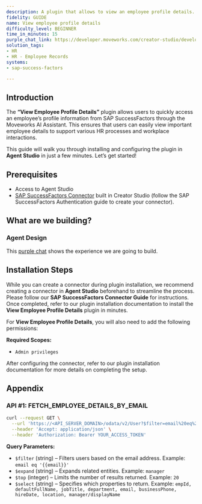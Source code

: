 ```yaml
---
description: A plugin that allows to view an employee profile details.
fidelity: GUIDE
name: View employee profile details
difficulty_level: BEGINNER
time_in_minutes: 15
purple_chat_link: https://developer.moveworks.com/creator-studio/developer-tools/purple-chat?conversation=%7B%22startTimestamp%22%3A%2211%3A43%2BAM%22%2C%22messages%22%3A%5B%7B%22parts%22%3A%5B%7B%22richText%22%3A%22%3Cp%3EHey+Copilot%2C+can+I+view+the+profile+details+for+John+Doe%3F%3C%2Fp%3E%22%7D%5D%2C%22role%22%3A%22user%22%7D%2C%7B%22parts%22%3A%5B%7B%22richText%22%3A%22Fetching+the+profile+details+for+John+Doe.+One+moment%2C+please.%22%7D%2C%7B%22reasoningSteps%22%3A%5B%7B%22richText%22%3A%22Retrieving+employee+profile+details...%22%2C%22status%22%3A%22pending%22%7D%5D%7D%5D%2C%22role%22%3A%22assistant%22%7D%2C%7B%22parts%22%3A%5B%7B%22richText%22%3A%22Here+are+the+profile+details+for+John+Doe%3A%22%7D%2C%7B%22apiBlock%22%3A%7B%22code%22%3A%22%7B%5Cn%5C%22Name%5C%22%3A+%5C%22John+Doe%5C%22%2C%5Cn%5C%22Employee+ID%5C%22%3A+%5C%2212345%5C%22%2C%5Cn%5C%22Position%5C%22%3A+%5C%22Senior+Developer%5C%22%2C%5Cn%5C%22Department%5C%22%3A+%5C%22Information+Technology%5C%22%2C%5Cn%5C%22Email%5C%22%3A+%5C%22john.doe%40example.com%5C%22%2C%5Cn%5C%22Phone+Number%5C%22%3A+%5C%22%2B1-987-654-3210%5C%22%2C%5Cn%5C%22Hire+Date%5C%22%3A+%5C%22January+15%2C+2018%5C%22%2C%5Cn%5C%22Manager%5C%22%3A+%5C%22Jane+Smith%5C%22%2C%5Cn%5C%22Location%5C%22%3A+%5C%22New+York+Office%5C%22%5Cn%7D%22%2C%22caption%22%3A%22Employee+Profile%22%2C%22connectorName%22%3A%22sap-success-factors%22%7D%7D%2C%7B%22richText%22%3A%22Would+you+like+more+information+or+details+on+another+employee%3F%22%7D%5D%2C%22role%22%3A%22assistant%22%7D%5D%7D
solution_tags:
- HR
- HR - Employee Records
systems:
- sap-success-factors

---
```

## Introduction

The **“View Employee Profile Details”** plugin allows users to quickly access an employee’s profile information from SAP SuccessFactors through the Moveworks AI Assistant. This ensures that users can easily view important employee details to support various HR processes and workplace interactions.

This guide will walk you through installing and configuring the plugin in **Agent Studio** in just a few minutes. Let’s get started!

## **Prerequisites**

- Access to Agent Studio
- [SAP SuccessFactors Connector](https://developer.moveworks.com/creator-studio/resources/connector/?id=sap-success-factors&commit_id=21f2fb0f5f2b0852c62a72235121cd8d78d6b46b;) built in Creator Studio (follow the SAP SuccessFactors Authentication guide to create your connector).

## **What are we building?**

### Agent Design

This [purple chat](https://developer.moveworks.com/creator-studio/developer-tools/purple-chat?conversation=%7B%22startTimestamp%22%3A%2211%3A43%2BAM%22%2C%22messages%22%3A%5B%7B%22parts%22%3A%5B%7B%22richText%22%3A%22%3Cp%3EHey+Copilot%2C+can+I+view+the+profile+details+for+John+Doe%3F%3C%2Fp%3E%22%7D%5D%2C%22role%22%3A%22user%22%7D%2C%7B%22parts%22%3A%5B%7B%22richText%22%3A%22Fetching+the+profile+details+for+John+Doe.+One+moment%2C+please.%22%7D%2C%7B%22reasoningSteps%22%3A%5B%7B%22richText%22%3A%22Retrieving+employee+profile+details...%22%2C%22status%22%3A%22pending%22%7D%5D%7D%5D%2C%22role%22%3A%22assistant%22%7D%2C%7B%22parts%22%3A%5B%7B%22richText%22%3A%22Here+are+the+profile+details+for+John+Doe%3A%22%7D%2C%7B%22apiBlock%22%3A%7B%22code%22%3A%22%7B%5Cn%5C%22Name%5C%22%3A+%5C%22John+Doe%5C%22%2C%5Cn%5C%22Employee+ID%5C%22%3A+%5C%2212345%5C%22%2C%5Cn%5C%22Position%5C%22%3A+%5C%22Senior+Developer%5C%22%2C%5Cn%5C%22Department%5C%22%3A+%5C%22Information+Technology%5C%22%2C%5Cn%5C%22Email%5C%22%3A+%5C%22john.doe%40example.com%5C%22%2C%5Cn%5C%22Phone+Number%5C%22%3A+%5C%22%2B1-987-654-3210%5C%22%2C%5Cn%5C%22Hire+Date%5C%22%3A+%5C%22January+15%2C+2018%5C%22%2C%5Cn%5C%22Manager%5C%22%3A+%5C%22Jane+Smith%5C%22%2C%5Cn%5C%22Location%5C%22%3A+%5C%22New+York+Office%5C%22%5Cn%7D%22%2C%22caption%22%3A%22Employee+Profile%22%2C%22connectorName%22%3A%22sap-success-factors%22%7D%7D%2C%7B%22richText%22%3A%22Would+you+like+more+information+or+details+on+another+employee%3F%22%7D%5D%2C%22role%22%3A%22assistant%22%7D%5D%7D) shows the experience we are going to build.

## Installation Steps

While you can create a connector during plugin installation, we recommend creating a connector in **Agent Studio** beforehand to streamline the process. Please follow our **SAP SuccessFactors Connector Guide** for instructions. Once completed, refer to our plugin installation documentation to install the **View Employee Profile Details** plugin in minutes.

For **View Employee Profile Details**, you will also need to add the following permissions:

**Required Scopes:**

- `Admin privileges`

After configuring the connector, refer to our plugin installation documentation for more details on completing the setup.

## **Appendix**

### **API #1: FETCH_EMPLOYEE_DETAILS_BY_EMAIL**

```bash
curl --request GET \
  --url 'https://<API_SERVER_DOMAIN>/odata/v2/User?$filter=email%20eq%20%27{{email}}%27&$expand=manager&$top=20&$select=empId,defaultFullName,jobTitle,department,email,businessPhone,hireDate,location,manager/displayName' \
  --header 'Accept: application/json' \
  --header 'Authorization: Bearer YOUR_ACCESS_TOKEN'
```

**Query Parameters:**

- `$filter` (string) – Filters users based on the email address. Example: `email eq '{{email}}'`
- `$expand` (string) – Expands related entities. Example: `manager`
- `$top` (integer) – Limits the number of results returned. Example: `20`
- `$select` (string) – Specifies which properties to return. Example: `empId, defaultFullName, jobTitle, department, email, businessPhone, hireDate, location, manager/displayName`
